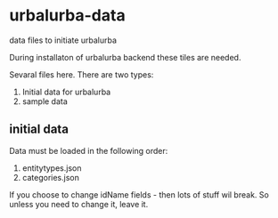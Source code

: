 # urbalurba-data
data files to initiate urbalurba

During installaton of urbalurba backend these tiles are needed.

Sevaral files here. There are two types:
1) Initial data for urbalurba
2) sample data

## initial data
Data must be loaded in the following order:
1) entitytypes.json
2) categories.json

If you choose to change idName fields - then lots of stuff wil break. So unless you need to change it, leave it.


